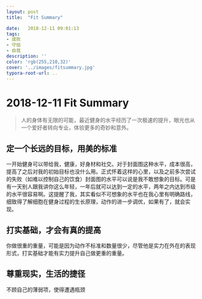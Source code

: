 ```yaml
---
layout: post
title:  "Fit Summary"

date:   2018-12-11 09:01:13
tags:
- 成败
- 守拙
- 自我
description: ''
color: 'rgb(255,210,32)'
cover: '../images/fitsummary.jpg'
typora-root-url: ..
---
```


# 2018-12-11 Fit Summary

> 人的身体有无限的可能，最近健身的水平经历了一次极速的提升，眼光也从一个爱好者转向专业，体验更多的奇妙和意外。

## 定一个长远的目标，用美的标准
一开始健身可以带给我，健康，好身材和社交。对于封面图这种水平，成本很高，提高了之后对我的初始目标也没什么用。正式怀着这样的心里，以及之前多次尝试的失败（如难以控制自己的饮食）封面图的水平可以说是我不敢想象的目标。可是有一天别人跟我讲你这么年轻，一年后就可以达到一定的水平，两年之内达到市级的水平很容易啊。这提醒了我，其实看似不可想象的水平也在我心里有明确路线，细致得了解细胞在健身过程的生长原理，动作的进一步调优，如果有了，就会实现。

## 打实基础，才会有真的提高
你做很重的重量，可能是因为动作不标准和数量很少，尽管他是实力在外在的表现形式，打实基础才能有实力提升自己做更重的重量。

## 尊重现实，生活的捷径
不顾自己的薄弱项，使得遭遇瓶颈

